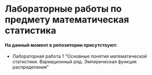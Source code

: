 # Лабораторные работы по предмету математическая статистика
#### На данный момент в репозитории присутствуют:
* Лабораторная работа 1 "Основные понятия математической статистики. Вариационный ряд. Эмпирическая функция распределения"
